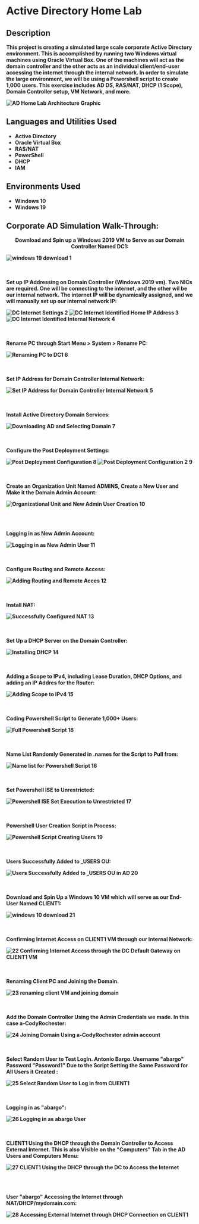 <h1>Active Directory Home Lab</h1>

<h2>Description</h2>
<b>This project is creating a simulated large scale corporate Active Directory environment. This is accomplished by running two Windows virtual machines using Oracle Virtual Box. One of the machines will act as the domain controller and the other acts as an individual client/end-user accessing the internet through the internal network.  In order to simulate the large environment, we will be using a Powershell script to create 1,000 users. This exercise includes AD DS, RAS/NAT, DHCP (1 Scope), Domain Controller setup, VM Network, and more.
<br/>
 
![AD Home Lab Architecture Graphic](https://github.com/Cody-Rochester/Cybersecurity/assets/107632714/14325a6a-36d2-465a-8e99-9866658ca53a)


<h2>Languages and Utilities Used</h2>

- <b>Active Directory</b>
- <b>Oracle Virtual Box</b>
- <b>RAS/NAT</b>
- <b>PowerShell</b> 
- <b>DHCP</b>
- <b>IAM</b>


<h2>Environments Used </h2>

- <b>Windows 10</b>
- <b>Windows 19</b>
<h2>Corporate AD Simulation Walk-Through:</h2>

<p align="center">
Download and Spin up a Windows 2019 VM to Serve as our Domain Controller Named DC1: <br/>
 
![windows 19 download 1](https://github.com/Cody-Rochester/Cybersecurity/assets/107632714/d3479784-4d60-452a-9945-3857275e6faf)

<br />
<br />
Set up IP Addressing on Domain Controller (Windows 2019 vm). Two NICs are required. One will be connecting to the internet, and the other wil be our internal network. The internet IP will be dynamically assigned, and we will manually set up our internal network IP:  <br/>

![DC Internet Settings 2](https://github.com/Cody-Rochester/Cybersecurity/assets/107632714/b3de260e-ce9e-4460-99ce-46c4c0690d4e)
![DC Internet Identified Home IP Address 3](https://github.com/Cody-Rochester/Cybersecurity/assets/107632714/cd489856-2595-496e-8b80-2da05f4fabf7)
![DC Internet Identified Internal Network 4](https://github.com/Cody-Rochester/Cybersecurity/assets/107632714/7d921b10-8ca0-44bf-923e-efb99347a81e)

<br />
<br />
Rename PC through Start Menu > System > Rename PC: <br/>

![Renaming PC to DC1 6](https://github.com/Cody-Rochester/Cybersecurity/assets/107632714/818e6b04-2a21-49c1-9ac3-4f38ca3a9eba)

<br />
<br />
Set IP Address for Domain Controller Internal Network: <br/>

![Set IP Address for Domain Controller Internal Network 5](https://github.com/Cody-Rochester/Cybersecurity/assets/107632714/a6587e4b-5116-49b3-a8d4-c7f44de3fa72)

<br />
<br />
Install Active Directory Domain Services:  <br/>

![Downloading AD and Selecting Domain 7](https://github.com/Cody-Rochester/Cybersecurity/assets/107632714/940fcc44-b0bf-4dce-8340-988335a5062d)

<br />
<br />
Configure the Post Deployment Settings:  <br/>

![Post Deployment Configuration 8](https://github.com/Cody-Rochester/Cybersecurity/assets/107632714/e4c1dfc5-c991-4a7e-9aad-aef9493e9c41)
![Post Deployment Configuration 2 9](https://github.com/Cody-Rochester/Cybersecurity/assets/107632714/d568f5b4-6a7b-4d89-93b9-bafaf0a304ff)

<br />
<br />
Create an Organization Unit Named ADMINS, Create a New User and Make it the Domain Admin Account:  <br/>

![Organizational Unit and New Admin User Creation 10](https://github.com/Cody-Rochester/Cybersecurity/assets/107632714/9d1afc4f-29cf-4b3d-b63d-30645a6660b4)

<br />
<br />

Logging in as New Admin Account: <br/>

![Logging in as New Admin User 11](https://github.com/Cody-Rochester/Cybersecurity/assets/107632714/8e62d8b0-2b35-403c-a378-e4ad72389fcd)

<br />
<br />
Configure Routing and Remote Access:  <br/>

![Adding Routing and Remote Acces 12](https://github.com/Cody-Rochester/Cybersecurity/assets/107632714/c4067562-98b0-44a5-a1ec-07b0dd55ae2c)

<br />
<br />
Install NAT:  <br/>

![Successfully Configured NAT 13](https://github.com/Cody-Rochester/Cybersecurity/assets/107632714/cf6f1f1b-fbdd-49e0-b979-eeb05a590d75)

<br />
<br />
Set Up a DHCP Server on the Domain Controller: <br/>

![Installing DHCP 14](https://github.com/Cody-Rochester/Cybersecurity/assets/107632714/d13b700f-717d-42cb-be22-861b544eaf05)

<br />
<br />
Adding a Scope to IPv4, including Lease Duration, DHCP Options, and adding an IP Addres for the Router:  <br/>

![Adding Scope to IPv4 15](https://github.com/Cody-Rochester/Cybersecurity/assets/107632714/1df77e45-9406-4f54-b46c-f42c9020ba39)

<br />
<br />
Coding Powershell Script to Generate 1,000+ Users:  <br/>

![Full Powershell Script 18](https://github.com/Cody-Rochester/Cybersecurity/assets/107632714/ce5941bf-5939-4dcb-9b0b-03eba4fa37b8)

<br />
<br />
Name List Randomly Generated in .names for the Script to Pull from: <br/>

![Name list for Powershell Script 16](https://github.com/Cody-Rochester/Cybersecurity/assets/107632714/af0fff7a-9ab8-4803-bbb4-6ffa6af90954)

<br />
<br />
Set Powershell ISE to Unrestricted: <br/>

![Powershell ISE Set Execution to Unrestricted 17](https://github.com/Cody-Rochester/Cybersecurity/assets/107632714/8f986bee-4552-48d4-8cd5-d2ee22b579aa)

<br />
<br />
Powershell User Creation Script in Process: <br/>

![Powershell Script Creating Users 19](https://github.com/Cody-Rochester/Cybersecurity/assets/107632714/3e429430-08cd-4c83-bf99-f2ae61826a63)

<br />
<br />
Users Successfully Added to _USERS OU: <br/>

![Users Successfully Added to _USERS OU in AD 20](https://github.com/Cody-Rochester/Cybersecurity/assets/107632714/0cb3a5a1-9270-405e-93ee-6583e5cf73cc)

<br />
<br />
Download and Spin Up a Windows 10 VM which will serve as our End-User Named CLIENT1:  <br/>

![windows 10 download 21](https://github.com/Cody-Rochester/Cybersecurity/assets/107632714/9fd4f67a-299d-4f06-ab0a-c5f924bc2110)

<br />
<br />
Confirming Internet Access on CLIENT1 VM through our Internal Network:  <br/>

![22 Confirming Internet Access through the DC Default Gateway on CLIENT1 VM](https://github.com/Cody-Rochester/Cybersecurity/assets/107632714/26ad7728-5b20-4753-ba79-e5929e33bc03)

<br />
<br />
Renaming Client PC and Joining the Domain. <br/>

![23 renaming client VM and joining domain](https://github.com/Cody-Rochester/Cybersecurity/assets/107632714/d98992da-5d11-4533-b407-dd1db3fc6b40)

<br />
<br />
Add the Domain Controller Using the Admin Credentials we made. In this case a-CodyRochester: <br/>

![24 Joining Domain Using a-CodyRochester admin account](https://github.com/Cody-Rochester/Cybersecurity/assets/107632714/6126ca4c-a2fe-456c-8876-b598881d2911)

<br />
<br />
Select Random User to Test Login. Antonio Bargo. Username "abargo" Password "Password1" Due to the Script Setting the Same Password for All Users it Created :  <br/>

![25 Select Random User to Log in from CLIENT1](https://github.com/Cody-Rochester/Cybersecurity/assets/107632714/a30910a8-c86c-47b0-8900-fa18d8bdf128)

<br />
<br />
Logging in as "abargo": <br/>

![26 Logging in as abargo User](https://github.com/Cody-Rochester/Cybersecurity/assets/107632714/ddc6fe2b-fa7e-47c4-92b3-132628fe7c70)

<br />
<br />
CLIENT1 Using the DHCP through the Domain Controller to Access External Internet. This is also Visible on the "Computers" Tab in the AD Users and Computers Menu:  <br/>

![27 CLIENT1 Using the DHCP through the DC to Access the Internet](https://github.com/Cody-Rochester/Cybersecurity/assets/107632714/9aba46bd-2dc5-4bc7-9475-5f6abc2906d1)

<br />
<br />

User "abargo" Accessing the Internet through NAT/DHCP/mydomain.com: <br/>

![28 Accessing External Internet through DHCP Connection on CLIENT1](https://github.com/Cody-Rochester/Cybersecurity/assets/107632714/900f0319-e50a-4b12-b97c-2e4085b2b22d)

<br />
<br />
</p>

<!--
 ```diff
- text in red
+ text in green
! text in orange
# text in gray
@@ text in purple (and bold)@@
```
--!>
